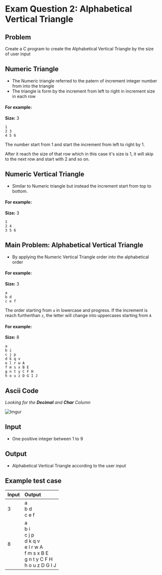 # Exam Question 2: Alphabetical Vertical Triangle

## Problem

Create a C program to create the Alphabetical Vertical Triangle by the size of user input

## Numeric Triangle

- The Numeric triangle referred to the patern of increment integer number from into the triangle
- The triangle is form by the increment from left to right in increment size in each row

#### For example:

**Size:** 3

```
1
2 3
4 5 6
```

The number start from 1 and start the increment from left to right by 1.

After it reach the size of that row which in this case it's size is 1, it will skip to the next row and start with 2 and so on.

## Numeric Vertical Triangle

- Similar to Numeric triangle but instead the increment start from top to bottom.

#### For example:

**Size:** 3

```
1
2 4
3 5 6
```

## Main Problem: Alphabetical Vertical Triangle

- By applying the Numeric Vertical Triangle order into the alphabetical order

#### For example:

**Size:** 3

```
a
b d
c e f
```

The order starting from `a` in lowercase and progress. If the increment is reach furtherthan `z`, the letter will change into uppercases starting from `A`

#### For example:

**Size:** 8

```
a
b i
c j p
d k q v
e l r w A
f m s x B E
g n t y C F H
h o u z D G I J
```

## Ascii Code

*Looking for the **Decimal** and **Char** Column*


![Imgur](https://i.imgur.com/duwzioe.png)

## Input

- One positive integer between 1 to 9

## Output

- Alphabetical Vertical Triangle according to the user input

## Example test case

| Input | Output                                                                                                             |
| :---- | :----------------------------------------------------------------------------------------------------------------- |
| 3     | a<br />b d <br />c e f                                                                                             |
| 8     | a<br />b i <br />c j p <br />d k q v <br />e l r w A <br /> f m s x B E <br /> g n t y C F H <br />h o u z D G I J |
